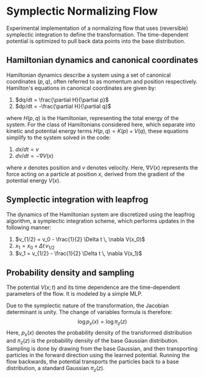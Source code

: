 # Symplectic Normalizing Flow 

Experimental implementation of a normalizing flow that uses (reversible) symplectic integration to define the transformation. The time-dependent potential is optimized to pull back data points into the base distribution.

## Hamiltonian dynamics and canonical coordinates

Hamiltonian dynamics describe a system using a set of canonical coordinates $(p, q)$, often referred to as momentum and position respectively. Hamilton's equations in canonical coordinates are given by:

1. $dq/dt = \frac{\partial H}{\partial p}$
2. $dp/dt = -\frac{\partial H}{\partial q}$

where $H(p, q)$ is the Hamiltonian, representing the total energy of the system. For the class of Hamiltonians considered here, which separate into kinetic and potential energy terms $H(p, q) = K(p) + V(q)$, these equations simplify to the system solved in the code:

1. $dx/dt = v$
2. $dv/dt = -\nabla V(x)$

where $x$ denotes position and $v$ denotes velocity. Here, $\nabla V(x)$ represents the force acting on a particle at position $x$, derived from the gradient of the potential energy $V(x)$.

## Symplectic integration with leapfrog

The dynamics of the Hamiltonian system are discretized using the leapfrog algorithm, a symplectic integration scheme, which performs updates in the following manner:

1. $v_{1/2} = v_0 - \frac{1}{2} \Delta t \, \nabla V(x_0)$
2. $x_1 = x_0 + \Delta t \, v_{1/2}$
3. $v_1 = v_{1/2} - \frac{1}{2} \Delta t \, \nabla V(x_1)$

## Probability density and sampling

The potential $V(x; t)$ and its time dependence are the time-dependent parameters of the flow. It is modeled by a simple MLP. 

Due to the symplectic nature of the transformation, the Jacobian determinant is unity. The change of variables formula is therefore:
$$\log p_x(x) = \log \pi_z(z)$$
Here, $p_x(x)$ denotes the probability density of the transformed distribution and $\pi_z(z)$ is the probability density of the base Gaussian distribution. Sampling is done by drawing from the base Gaussian, and then transporting particles in the forward direction using the learned potential. Running the flow backwards,  the potential transports the particles back to a base distribution, a standard Gaussian $\pi_z(z)$. 